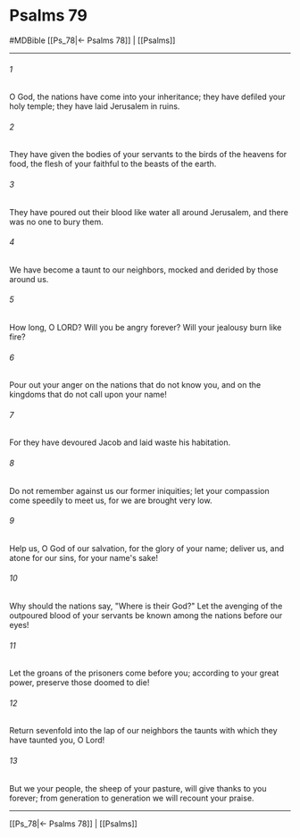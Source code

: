 # Psalms 79
#MDBible
[[Ps_78|← Psalms 78]] | [[Psalms]]

***

###### 1 

O God, the nations have come into your inheritance; they have defiled your holy temple; they have laid Jerusalem in ruins. 

###### 2 

They have given the bodies of your servants to the birds of the heavens for food, the flesh of your faithful to the beasts of the earth. 

###### 3 

They have poured out their blood like water all around Jerusalem, and there was no one to bury them. 

###### 4 

We have become a taunt to our neighbors, mocked and derided by those around us. 

###### 5 

How long, O LORD? Will you be angry forever? Will your jealousy burn like fire? 

###### 6 

Pour out your anger on the nations that do not know you, and on the kingdoms that do not call upon your name! 

###### 7 

For they have devoured Jacob and laid waste his habitation. 

###### 8 

Do not remember against us our former iniquities; let your compassion come speedily to meet us, for we are brought very low. 

###### 9 

Help us, O God of our salvation, for the glory of your name; deliver us, and atone for our sins, for your name's sake! 

###### 10 

Why should the nations say, "Where is their God?" Let the avenging of the outpoured blood of your servants be known among the nations before our eyes! 

###### 11 

Let the groans of the prisoners come before you; according to your great power, preserve those doomed to die! 

###### 12 

Return sevenfold into the lap of our neighbors the taunts with which they have taunted you, O Lord! 

###### 13 

But we your people, the sheep of your pasture, will give thanks to you forever; from generation to generation we will recount your praise. 

***

[[Ps_78|← Psalms 78]] | [[Psalms]]
